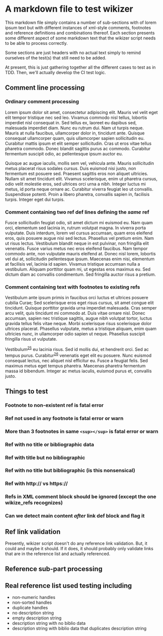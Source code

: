 # A markdown file to test wikizer
This markdown file simply contains a number of sub-sections with
of lorem ipsum text but with different instances of xml-style
comments, footnotes and reference definitions and combinations
thereof. Each section presents some different aspect of some
markdown text that the wikizer script needs to be able to process
correctly.

Some sections are just headers with no actual text simply to
remind ourselves of the test(s) that still need to be added.

At present, this is just gathering together all the different
cases to test as in TDD. Then, we'll actually develop the CI
test logic.

## Comment line processing

### Ordinary comment processing

Lorem ipsum dolor sit amet, consectetur adipiscing elit. Mauris vel velit eget elit tempor tristique nec sed leo. Vivamus commodo nisl tellus, lobortis imperdiet nisl consequat in. Sed tellus ex, laoreet eu dapibus sed, malesuada imperdiet diam. Nunc eu rutrum dui. Nam ut turpis neque. Mauris at nulla faucibus, ullamcorper dolor in, tincidunt ante. Quisque consequat ullamcorper quam, quis ullamcorper sapien sollicitudin eu. Curabitur mattis ipsum et elit semper sollicitudin. Cras ut eros vitae tellus pharetra commodo. Donec blandit sagittis purus ac commodo. Curabitur fermentum suscipit odio, ac pellentesque ipsum auctor eu.

<!---
Ordinary comment not containing a ref or a footnote
--->

Quisque ac augue iaculis, mollis sem vel, vehicula ante. Mauris sollicitudin metus placerat risus sodales cursus. Duis euismod nisi justo, non fermentum est posuere sed. Praesent sagittis eros non aliquet ultricies. Nullam sit amet tincidunt elit. Vivamus scelerisque, enim ut pharetra cursus, odio velit molestie eros, sed ultrices orci urna a nibh. Integer luctus mi metus, id porta neque ornare ac. Curabitur viverra feugiat leo ut convallis. Suspendisse potenti. Proin a libero pharetra, convallis sapien in, facilisis turpis. Integer eget dui turpis.

### Comment containing two ref def lines defining the *same* ref

Fusce sollicitudin feugiat odio, sit amet dictum mi euismod eu. Nam quam orci, elementum sed lacinia in, rutrum volutpat magna. In viverra porta vulputate. Duis interdum, lorem vel cursus accumsan, quam eros eleifend eros, quis posuere augue nisi sed lectus. Phasellus vel pretium enim. Nam ut risus lectus. Vestibulum blandit neque in est pulvinar, non fringilla elit venenatis. Fusce varius metus nec eros eleifend faucibus. Nam tempor commodo ante, non vulputate mauris eleifend at. Donec nisl lorem, lobortis vel dui at, sollicitudin pellentesque ipsum. Maecenas enim nisi, elementum at facilisis vel, lacinia id sapien. Vivamus tristique accumsan nulla a vestibulum. Aliquam porttitor quam mi, ut egestas eros maximus eu. Sed dictum diam ac convallis condimentum. Sed fringilla auctor risus a pretium.

<!---
[45]: https://foo.bar.gorfo.com/index.html
[45]: https://www.ibiblio.org/apollo/Documents/SGA_Memo12_620716.pdf "SGA Memo #12 {}"
--->

### Comment containing text with footnotes to existing refs

Vestibulum ante ipsum primis in faucibus orci luctus et ultrices posuere cubilia Curae; Sed scelerisque eros eget risus cursus, sit amet congue elit tincidunt. Quisque porttitor gravida urna imperdiet malesuada. Cras semper arcu velit, quis tincidunt mi commodo at. Duis vitae ornare nisl. Donec accumsan, sapien nec tristique sagittis, augue nibh volutpat tortor, luctus gravida tellus felis vitae neque. Morbi scelerisque risus scelerisque dolor ultrices placerat. Phasellus vulputate, metus a tristique aliquam, enim quam ultricies nunc, in ullamcorper odio sapien ut neque. Phasellus suscipit fringilla risus ut vulputate.

Vestibulum<sup>[25]</sup> eu lacinia risus. Sed id mollis dui, et hendrerit orci. Sed ac tempus purus. Curabitur<sup>[26]</sup> venenatis eget elit eu posuere. Nunc euismod consequat lectus, nec aliquet nisl efficitur eu. Fusce a feugiat felis. Sed maximus metus eget tempus pharetra. Maecenas pharetra fermentum massa id bibendum. Integer ac metus iaculis, euismod purus et, convallis justo.

## Things to test

### Footnote to non-existent ref is fatal error

### Ref not used in any footnote is fatal error or warn

### More than 3 footnotes in same `<sup></sup>` is fatal error or warn

### Ref with no title or bibliographic data

### Ref with title but no bibliographic

### Ref with no title but bibliographic (is this nonsensical)

### Ref with http:// vs https://

### Refs in XML comment block should be ignored (except the one wikize_refs recognizes)

### Can we detect main content *after* link def block and flag it

## Ref link validation

Presently, wikizer script doesn't do any reference link validation. But, it could and maybe it should.
If it does, it should probably only validate links that are in the reference list and actually
referenced.

## Reference sub-part processing

## Real reference list used testing including
   - non-numeric handles
   - non-sorted handles
   - duplicate handles
   - no description string
   - empty description string
   - description string with no biblio data
   - description string with biblio data that duplicates description string

[26]: https://github.com/markcmiller86/SAF/blob/master/src/safapi/docs/miller002.pdf "The SAF Data Model"
[25]: https://en.wikipedia[.org/wiki/Mariner_1 "Info about Mariner 1 {}"

<!---
Publish: No
--->


